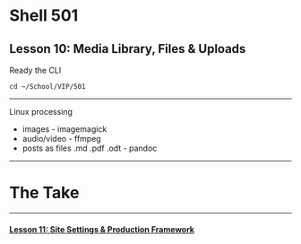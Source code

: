 # Shell 501
## Lesson 10: Media Library, Files & Uploads

Ready the CLI

`cd ~/School/VIP/501`

___


Linux processing
- images - imagemagick
- audio/video - ffmpeg
- posts as files .md .pdf .odt - pandoc

___

# The Take


___

#### [Lesson 11: Site Settings & Production Framework](https://github.com/inkVerb/vip/blob/master/501-shell/Lesson-11.md)
